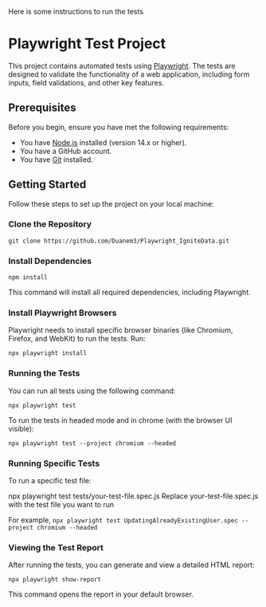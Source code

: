 Here is some instructions to run the tests

# Playwright Test Project

This project contains automated tests using [Playwright](https://playwright.dev/). The tests are designed to validate the functionality of a web application, including form inputs, field validations, and other key features.

## Prerequisites

Before you begin, ensure you have met the following requirements:

- You have [Node.js](https://nodejs.org/) installed (version 14.x or higher).
- You have a GitHub account.
- You have [Git](https://git-scm.com/) installed.

## Getting Started

Follow these steps to set up the project on your local machine:

### Clone the Repository


```git clone https://github.com/Duanem3/Playwright_IgniteData.git```

 ### Install Dependencies

```npm install```

This command will install all required dependencies, including Playwright.

### Install Playwright Browsers
Playwright needs to install specific browser binaries (like Chromium, Firefox, and WebKit) to run the tests. Run:


```npx playwright install```

### Running the Tests
You can run all tests using the following command:


```npx playwright test```

To run the tests in headed mode and in chrome (with the browser UI visible):


```npx playwright test --project chromium --headed```


### Running Specific Tests
To run a specific test file:

npx playwright test tests/your-test-file.spec.js
Replace your-test-file.spec.js with the test file you want to run

For example,
```npx playwright test UpdatingAlreadyExistingUser.spec --project chromium --headed ```

### Viewing the Test Report
After running the tests, you can generate and view a detailed HTML report:

```npx playwright show-report```

This command opens the report in your default browser.
